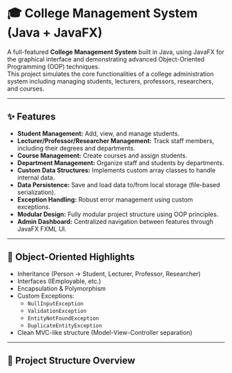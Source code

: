 # 🎓 College Management System (Java + JavaFX)

A full-featured **College Management System** built in Java, using JavaFX for the graphical interface and demonstrating advanced Object-Oriented Programming (OOP) techniques.  
This project simulates the core functionalities of a college administration system including managing students, lecturers, professors, researchers, and courses.

---

## ✨ Features

- **Student Management:** Add, view, and manage students.
- **Lecturer/Professor/Researcher Management:** Track staff members, including their degrees and departments.
- **Course Management:** Create courses and assign students.
- **Department Management:** Organize staff and students by departments.
- **Custom Data Structures:** Implements custom array classes to handle internal data.
- **Data Persistence:** Save and load data to/from local storage (file-based serialization).
- **Exception Handling:** Robust error management using custom exceptions.
- **Modular Design:** Fully modular project structure using OOP principles.
- **Admin Dashboard:** Centralized navigation between features through JavaFX FXML UI.

---

## 🧠 Object-Oriented Highlights

- Inheritance (Person → Student, Lecturer, Professor, Researcher)
- Interfaces (IEmployable, etc.)
- Encapsulation & Polymorphism
- Custom Exceptions:
  - `NullInputException`
  - `ValidationException`
  - `EntityNotFoundException`
  - `DuplicateEntityException`
- Clean MVC-like structure (Model-View-Controller separation)

---

## 📂 Project Structure Overview



